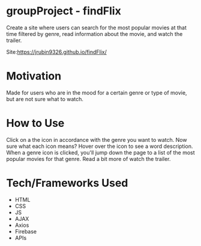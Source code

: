 # groupProject - findFlix
Create a site where users can search for the most popular movies at that time filtered by genre, read information about the movie, and watch the trailer. 

Site:https://jrubin9326.github.io/findFlix/

# Motivation
Made for users who are in the mood for a certain genre or type of movie, but are not sure what to watch. 

# How to Use 
Click on a the icon in accordance with the genre you want to watch. Now sure what each icon means? Hover over the icon to see a word description. 
When a genre icon is clicked, you'll jump down the page to a list of the most popular movies for that genre. Read a bit more of watch the trailer. 

# Tech/Frameworks Used
* HTML
* CSS
* JS
* AJAX
* Axios
* Firebase
* APIs
